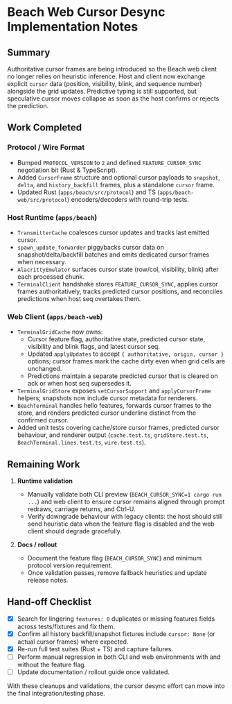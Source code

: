# Beach Web Cursor Desync Implementation Notes

## Summary

Authoritative cursor frames are being introduced so the Beach web client no
longer relies on heuristic inference. Host and client now exchange explicit
`cursor` data (position, visibility, blink, and sequence number) alongside the
grid updates. Predictive typing is still supported, but speculative cursor moves
collapse as soon as the host confirms or rejects the prediction.

## Work Completed

### Protocol / Wire Format
- Bumped `PROTOCOL_VERSION` to `2` and defined `FEATURE_CURSOR_SYNC` negotiation
  bit (Rust & TypeScript).
- Added `CursorFrame` structure and optional cursor payloads to `snapshot`,
  `delta`, and `history_backfill` frames, plus a standalone `cursor` frame.
- Updated Rust (`apps/beach/src/protocol`) and TS
  (`apps/beach-web/src/protocol`) encoders/decoders with round-trip tests.

### Host Runtime (`apps/beach`)
- `TransmitterCache` coalesces cursor updates and tracks last emitted cursor.
- `spawn_update_forwarder` piggybacks cursor data on snapshot/delta/backfill
  batches and emits dedicated cursor frames when necessary.
- `AlacrittyEmulator` surfaces cursor state (row/col, visibility, blink) after
  each processed chunk.
- `TerminalClient` handshake stores `FEATURE_CURSOR_SYNC`, applies cursor frames
  authoritatively, tracks predicted cursor positions, and reconciles predictions
  when host seq overtakes them.

### Web Client (`apps/beach-web`)
- `TerminalGridCache` now owns:
  - Cursor feature flag, authoritative state, predicted cursor state, visibility
    and blink flags, and latest cursor seq.
  - Updated `applyUpdates` to accept `{ authoritative, origin, cursor }` options;
    cursor frames mark the cache dirty even when grid cells are unchanged.
  - Predictions maintain a separate predicted cursor that is cleared on ack or
    when host seq supersedes it.
- `TerminalGridStore` exposes `setCursorSupport` and `applyCursorFrame` helpers;
  snapshots now include cursor metadata for renderers.
- `BeachTerminal` handles hello features, forwards cursor frames to the store,
  and renders predicted cursor underline distinct from the confirmed cursor.
- Added unit tests covering cache/store cursor frames, predicted cursor
  behaviour, and renderer output (`cache.test.ts`, `gridStore.test.ts`,
  `BeachTerminal.lines.test.ts`, `wire.test.ts`).

## Remaining Work

1. **Runtime validation**
   - Manually validate both CLI preview (`BEACH_CURSOR_SYNC=1 cargo run ...`) and
     web client to ensure cursor remains aligned through prompt redraws,
     carriage returns, and Ctrl-U.
   - Verify downgrade behaviour with legacy clients: the host should still send
     heuristic data when the feature flag is disabled and the web client should
     degrade gracefully.

2. **Docs / rollout**
   - Document the feature flag (`BEACH_CURSOR_SYNC`) and minimum protocol
     version requirement.
   - Once validation passes, remove fallback heuristics and update release
     notes.

## Hand-off Checklist
- [x] Search for lingering `features: 0` duplicates or missing features fields
  across tests/fixtures and fix them.
- [x] Confirm all history backfill/snapshot fixtures include `cursor: None` (or
  actual cursor frames) where expected.
- [x] Re-run full test suites (Rust + TS) and capture failures.
- [ ] Perform manual regression in both CLI and web environments with and
  without the feature flag.
- [ ] Update documentation / rollout guide once validated.

With these cleanups and validations, the cursor desync effort can move into the
final integration/testing phase.
